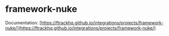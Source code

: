 # framework-nuke

Documentation: [https://ftrackhq.github.io/integrations/projects/framework-nuke/](https://ftrackhq.github.io/integrations/projects/framework-nuke/)

